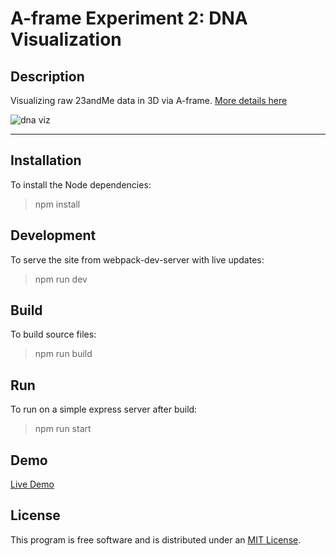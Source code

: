 # A-frame Experiment 2: DNA Visualization

## Description

Visualizing raw 23andMe data in 3D via A-frame. [More details here](https://customercare.23andme.com/hc/en-us/articles/212196868-Accessing-and-Downloading-Your-Raw-Data)

![dna viz](./docs/images/sampledna.png)

<hr>

## Installation

To install the Node dependencies:


 > npm install


## Development

To serve the site from webpack-dev-server with live updates:


> npm run dev 


## Build

To build source files:
	
> npm run build


## Run

To run on a simple express server after build:
	

 > npm run start


## Demo

[Live Demo](http://allanenemark.com/dnaViz/)



## License

This program is free software and is distributed under an [MIT License](LICENSE).
